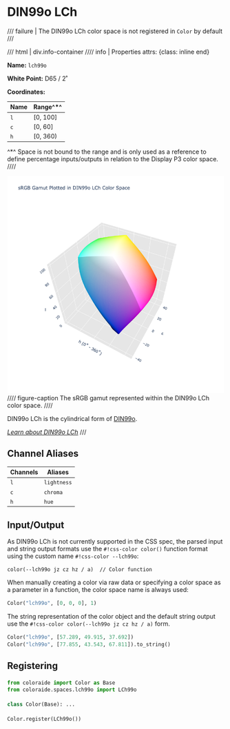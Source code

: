 # DIN99o LCh

/// failure | The DIN99o LCh color space is not registered in `Color` by default
///

/// html | div.info-container
//// info | Properties
    attrs: {class: inline end}

**Name:** `lch99o`

**White Point:** D65 / 2˚

**Coordinates:**

Name | Range^\*^
---- | ---------
`l`  | [0, 100]
`c`  | [0, 60]
`h`  | [0, 360)

^\*^ Space is not bound to the range and is only used as a reference to define percentage inputs/outputs in
relation to the Display P3 color space.
////

![DIN99o LCh](../images/lch99o-3d.png)
//// figure-caption
The sRGB gamut represented within the DIN99o LCh color space.
////

DIN99o LCh is the cylindrical form of [DIN99o](./din99o.md).

_[Learn about DIN99o LCh](https://de.wikipedia.org/wiki/DIN99-Farbraum)_
///

## Channel Aliases

Channels | Aliases
-------- | -------
`l`      | `lightness`
`c`      | `chroma`
`h`      | `hue`

## Input/Output

As DIN99o LCh is not currently supported in the CSS spec, the parsed input and string output formats use the
`#!css-color color()` function format using the custom name `#!css-color --lch99o`:

```css-color
color(--lch99o jz cz hz / a)  // Color function
```

When manually creating a color via raw data or specifying a color space as a parameter in a function, the color
space name is always used:

```py
Color("lch99o", [0, 0, 0], 1)
```

The string representation of the color object and the default string output use the
`#!css-color color(--lch99o jz cz hz / a)` form.

```py play
Color("lch99o", [57.289, 49.915, 37.692])
Color("lch99o", [77.855, 43.543, 67.811]).to_string()
```

## Registering

```py
from coloraide import Color as Base
from coloraide.spaces.lch99o import LCh99o

class Color(Base): ...

Color.register(LCh99o())
```
